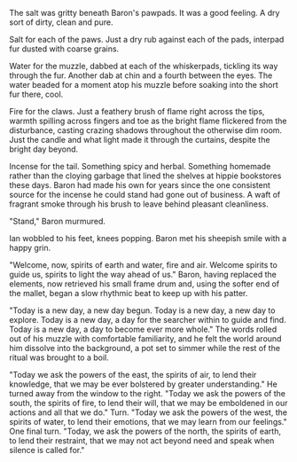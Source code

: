 The salt was gritty beneath Baron's pawpads. It was a good feeling. A dry sort of dirty, clean and pure.

Salt for each of the paws. Just a dry rub against each of the pads, interpad fur dusted with coarse grains.

Water for the muzzle, dabbed at each of the whiskerpads, tickling its way through the fur. Another dab at chin and a fourth between the eyes. The water beaded for a moment atop his muzzle before soaking into the short fur there, cool.

Fire for the claws. Just a feathery brush of flame right across the tips, warmth spilling across fingers and toe as the bright flame flickered from the disturbance, casting crazing shadows throughout the otherwise dim room. Just the candle and what light made it through the curtains, despite the bright day beyond.

Incense for the tail. Something spicy and herbal. Something homemade rather than the cloying garbage that lined the shelves at hippie bookstores these days. Baron had made his own for years since the one consistent source for the incense he could stand had gone out of business. A waft of fragrant smoke through his brush to leave behind pleasant cleanliness.

"Stand," Baron murmured.

Ian wobbled to his feet, knees popping. Baron met his sheepish smile with a happy grin.

"Welcome, now, spirits of earth and water, fire and air. Welcome spirits to guide us, spirits to light the way ahead of us." Baron, having replaced the elements, now retrieved his small frame drum and, using the softer end of the mallet, began a slow rhythmic beat to keep up with his patter.

"Today is a new day, a new day begun. Today is a new day, a new day to explore. Today is a new day, a day for the searcher within to guide and find. Today is a new day, a day to become ever more whole." The words rolled out of his muzzle with comfortable familiarity, and he felt the world around him dissolve into the background, a pot set to simmer while the rest of the ritual was brought to a boil.

"Today we ask the powers of the east, the spirits of air, to lend their knowledge, that we may be ever bolstered by greater understanding." He turned away from the window to the right. "Today we ask the powers of the south, the spirits of fire, to lend their will, that we may be emboldened in our actions and all that we do." Turn. "Today we ask the powers of the west, the spirits of water, to lend their emotions, that we may learn from our feelings." One final turn. "Today, we ask the powers of the north, the spirits of earth, to lend their restraint, that we may not act beyond need and speak when silence is called for."
